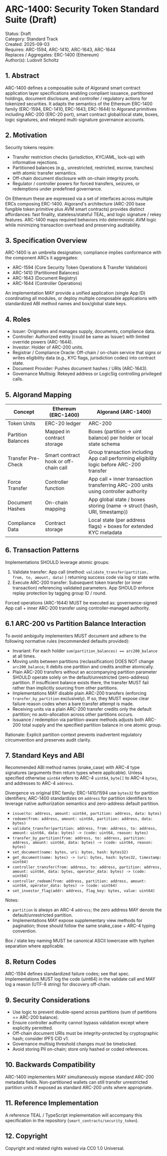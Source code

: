 # ARC-1400: Security Token Standard Suite (Draft)

Status: Draft  
Category: Standard Track  
Created: 2025-09-03  
Requires: ARC-1594, ARC-1410, ARC-1643, ARC-1644  
Replaces / Aggregates: ERC-1400 (Ethereum)  
Author(s): Ludovit Scholtz

## 1. Abstract

ARC-1400 defines a composable suite of Algorand smart contract application layer specifications enabling compliant issuance, partitioned holdings, document disclosure, and controller / regulatory actions for tokenized securities. It adapts the semantics of the Ethereum ERC-1400 family (ERC-1594, ERC-1410, ERC-1643, ERC-1644) to Algorand primitives including ARC-200 (ERC-20 port), smart contract global/local state, boxes, logic signatures, and rekeyed multi-signature governance accounts.

## 2. Motivation

Security tokens require:

- Transfer restriction checks (jurisdiction, KYC/AML, lock-up) with informative rejections.
- Partitioned balances (e.g., unrestricted, restricted, escrow, tranches) with atomic transfer semantics.
- Off-chain document disclosure with on-chain integrity proofs.
- Regulator / controller powers for forced transfers, seizures, or redemptions under predefined governance.

On Ethereum these are expressed via a set of interfaces across multiple ERCs composing ERC-1400. Algorand's architecture (ARC-200 base fungible token primitive plus AVM smart contracts) provides distinct affordances: fast finality, stateless/stateful TEAL, and logic signature / rekey features. ARC-1400 maps required behaviors into deterministic AVM logic while minimizing transaction overhead and preserving auditability.

## 3. Specification Overview

ARC-1400 is an umbrella designation; compliance implies conformance with the component ARCs it aggregates:

- ARC-1594 (Core Security Token Operations & Transfer Validation)
- ARC-1410 (Partitioned Balances)
- ARC-1643 (Document Registry)
- ARC-1644 (Controller Operations)

An implementation MAY provide a unified application (single App ID) coordinating all modules, or deploy multiple composable applications with standardized ABI method names and box/global state keys.

## 4. Roles

- Issuer: Originates and manages supply, documents, compliance data.
- Controller: Authorized entity (could be same as Issuer) with limited override powers (ARC-1644).
- Investor: Holder of ARC-200 units.
- Registrar / Compliance Oracle: Off-chain / on-chain service that signs or writes eligibility data (e.g., KYC flags, jurisdiction codes) into contract state.
- Document Provider: Pushes document hashes / URIs (ARC-1643).
- Governance Multisig: Rekeyed address or LogicSig controlling privileged calls.

## 5. Algorand Mapping

| Concept            | Ethereum (ERC-1400)                   | Algorand (ARC-1400)                                                                       |
| ------------------ | ------------------------------------- | ----------------------------------------------------------------------------------------- |
| Token Units        | ERC-20 ledger                         | ARC-200                                                                                   |
| Partition Balances | Mapped in contract storage            | Boxes (partition -> uint balance) per holder or local state schema                        |
| Transfer Pre-Check | Smart contract hook or off-chain call | Group transaction including App call performing eligibility logic before ARC-200 transfer |
| Force Transfer     | Controller function                   | App call + inner transaction transferring ARC-200 units using controller authority        |
| Document Hashes    | On-chain mapping                      | App global state / boxes storing (name -> struct {hash, URI, timestamp})                  |
| Compliance Data    | Contract storage                      | Local state (per address flags) + boxes for extended KYC metadata                         |

## 6. Transaction Patterns

Implementations SHOULD leverage atomic groups:

1. Validate transfer: App call (method: `validate_transfer(partition, from, to, amount, data)` ) returning success code via log or state write.
2. Execute ARC-200 transfer: Subsequent token transfer (or inner transaction) referencing validated parameters. App SHOULD enforce replay protection by tagging group ID / round.

Forced operations (ARC-1644) MUST be executed as: governance-signed App call + inner ARC-200 transfer using controller-managed authority.

## 6.1 ARC-200 vs Partition Balance Interaction

To avoid ambiguity implementers MUST document and adhere to the following normative rules (recommended defaults provided):

- Invariant: For each holder `sum(partition_balances) == arc200_balance` at all times.
- Moving units between partitions (reclassification) DOES NOT change `arc200_balance`; it debits one partition and credits another atomically.
- Plain ARC-200 transfers without an accompanying partition parameter SHOULD operate solely on the default/unrestricted (zero-address) partition. If insufficient balance exists there, the transfer MUST fail rather than implicitly sourcing from other partitions.
- Implementations MAY disable plain ARC-200 transfers (enforcing `transfer_by_partition` exclusively). If so, they MUST expose clear failure reason codes when a bare transfer attempt is made.
- Receiving units via a plain ARC-200 transfer credits only the default partition; no auto-allocation across other partitions occurs.
- Issuance / redemption via partition-aware methods adjusts both ARC-200 total supply and the specified partition balance in one atomic group.

Rationale: Explicit partition context prevents inadvertent regulatory circumvention and preserves audit clarity.

## 7. Standard Keys and ABI

Recommended ABI method names (snake_case) with ARC-4 type signatures (arguments then return types where applicable). Unless specified otherwise `uint64` refers to ARC-4 `uint64`, `byte[]` to ARC-4 `bytes`, and addresses to ARC-4 `address`.

Divergence vs original ERC family: ERC-1410/1594 use `bytes32` for partition identifiers; ARC-1400 standardizes on `address` for partition identifiers to leverage native authorization semantics and zero-address default partition.

- `issue(to: address, amount: uint64, partition: address, data: bytes)`
- `redeem(from: address, amount: uint64, partition: address, data: bytes)`
- `validate_transfer(partition: address, from: address, to: address, amount: uint64, data: bytes) -> (code: uint64, reason: bytes)`
- `transfer_by_partition(from: address, to: address, partition: address, amount: uint64, data: bytes) -> (code: uint64, reason: bytes)`
- `set_document(name: bytes, uri: bytes, hash: bytes32)`
- `get_document(name: bytes) -> (uri: bytes, hash: bytes32, timestamp: uint64)`
- `controller_transfer(from: address, to: address, partition: address, amount: uint64, data: bytes, operator_data: bytes) -> (code: uint64)`
- `controller_redeem(from: address, partition: address, amount: uint64, operator_data: bytes) -> (code: uint64)`
- `set_investor_flag(addr: address, flag_key: bytes, value: uint64)`

Notes:

- `partition` is always an ARC-4 `address`; the zero address MAY denote the default/unrestricted partition.
- Implementations MAY expose supplementary view methods for pagination; those should follow the same snake_case + ARC-4 typing convention.

Box / state key naming MUST be canonical ASCII lowercase with hyphen separation where applicable.

## 8. Return Codes

ARC-1594 defines standardized failure codes; see that spec. Implementations MUST log the code (uint64) in the validate call and MAY log a reason (UTF-8 string) for discovery off-chain.

## 9. Security Considerations

- Use logic to prevent double-spend across partitions (sum of partitions == ARC-200 balance).
- Ensure controller authority cannot bypass validation except where explicitly permitted.
- Off-chain document URIs must be integrity-protected by cryptographic hash; consider IPFS CID v1.
- Governance multisig threshold changes must be timelocked.
- Avoid storing PII on-chain; store only hashed or coded references.

## 10. Backwards Compatibility

ARC-1400 implementers MAY simultaneously expose standard ARC-200 metadata fields. Non-partitioned wallets can still transfer unrestricted partition units if exposed as standard ARC-200 units where appropriate.

## 11. Reference Implementation

A reference TEAL / TypeScript implementation will accompany this specification in the repository (`smart_contracts/security_token`).

## 12. Copyright

Copyright and related rights waived via CC0 1.0 Universal.
